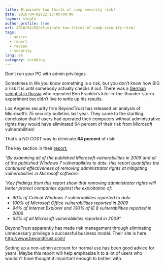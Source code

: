 ```yaml
---
title: Eliminate two thirds of comp security risk!
date: 2010-04-02T22:13:00+00:00
layout: single
author_profile: true
url: 2010/04/02/eliminate-two-thirds-of-comp-security-risk/
tags:
  - advice
  - report
  - review
  - security
lang: en
category: techblog
---
```

<div>
  <span>Don’t run your PC with admin privileges</span>
</div>

Sometimes in life you know something is a risk, but you don’t know how BIG a risk it is until somebody actually checks it out. There was a <a href="http://en.wikipedia.org/wiki/Georg_Wilhelm_Richmann" target="_blank">German scientist in Russia</a> who repeated Ben Franklin’s kite-in-the-thunder-storm experiment but didn’t live to write up his results.

Los Angeles security firm BeyondTrust has released an analysis of Microsoft’s 75 security bulletins last year. They came to the startling conclusion that if users had operated their computers without administrative rights they would have eliminated 64 percent of their risk from Microsoft vulnerabilities!

That’s a NO COST way to eliminate **64 percent** of risk!

The key section in their <a href="http://www.beyondtrust.com/downloads/whitepapers/documents/wp039_BeyondTrust_2009_Microsoft_Vulnerability_Analysis.pdf" target="_blank">report: </a>

_“By examining all of the published Microsoft vulnerabilities in 2009 and all of the published Windows 7 vulnerabilities to date, this report quantifies the continued effectiveness of removing administrator rights at mitigating vulnerabilities in Microsoft software._

_“Key findings from this report show that removing administrator rights will better protect companies against the exploitation of:_ 

  * _90% of Critical Windows 7 vulnerabilities reported to date_ 
  *  _100% of Microsoft Office vulnerabilities reported in 2009_ 
  *  _94% of Internet Explorer and 100% of IE 8 vulnerabilities reported in 2009_
  *  _64% of all Microsoft vulnerabilities reported in 2009”_

BeyondTrust apparently has made risk management through eliminating unnecessary privilege a successful business model. Their site is here: <a href="http://www.beyondtrust.com/" target="_blank">http://www.beyondtrust.com/</a>

Setting up a non-admin account for normal use has been good advice for years. Maybe this report will help emphasize it to a lot of users who wouldn't have thought it important enough to bother with.